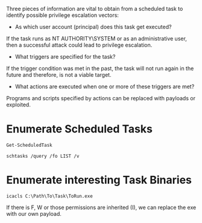 Three pieces of information are vital to obtain from a scheduled task to identify possible privilege escalation vectors:
* As which user account (principal) does this task get executed?

If the task runs as NT AUTHORITY\SYSTEM or as an administrative user, then a successful attack could lead to privilege escalation.
* What triggers are specified for the task?

If the trigger condition was met in the past, the task will not run again in the future and therefore, is not a viable target.
* What actions are executed when one or more of these triggers are met?

Programs and scripts specified by actions can be replaced with payloads or exploited.
# Enumerate Scheduled Tasks
```powershell
Get-ScheduledTask
```
```batch
schtasks /query /fo LIST /v
```
# Enumerate interesting Task Binaries
```batch
icacls C:\Path\To\Task\ToRun.exe
```
If there is F, W or those permissions are inherited (I), we can replace the exe with our own payload.
